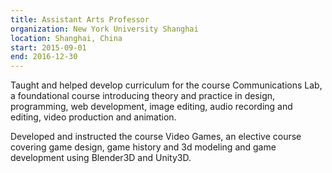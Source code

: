 ```yaml
---
title: Assistant Arts Professor
organization: New York University Shanghai
location: Shanghai, China
start: 2015-09-01
end: 2016-12-30
---
```


Taught and helped develop curriculum for the course Communications Lab, a foundational course introducing theory and practice in design, programming, web development, image editing, audio recording and editing, video production and animation.

Developed and instructed the course Video Games, an elective course covering game design, game history and 3d modeling and game development using Blender3D and Unity3D.